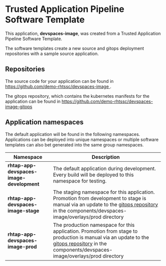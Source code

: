 # Trusted Application Pipeline Software Template

This application, **devspaces-image**, was created from a Trusted Application Pipeline Software Template.

The software templates create a new source and gitops deployment repositories with a sample source application. 

## Repositories

The source code for your application can be found in [https://github.com/demo-rhtssc/devspaces-image ](https://github.com/demo-rhtssc/devspaces-image ).
 
The gitops repository, which contains the kubernetes manifests for the application can be found in 
[https://github.com/demo-rhtssc/devspaces-image-gitops ](https://github.com/demo-rhtssc/devspaces-image-gitops ) 

## Application namespaces 

The default application will be found in the following namespaces. Applications can be deployed into unique namespaces or multiple software templates can also bet generated into the same group namespaces.  

|  Namespace   |  Description   |  
| -------- | -------- |   
| **rhtap-app-devspaces-image-development** | The default application during development. Every build will be deployed to this namespace for testing. | 
| **rhtap-app-devspaces-image-stage** | The staging namespace for this application. Promotion from development to stage is manual via an update to the [gitops repository](https://github.com/demo-rhtssc/devspaces-image-gitops ) in the components/devspaces-image/overlays/prod directory |  
| **rhtap-app-devspaces-image-prod** | The production namespace for this application. Promotion from stage to production is manual via an update to the [gitops repository](https://github.com/demo-rhtssc/devspaces-image-gitops ) in the components/devspaces-image/overlays/prod directory | 